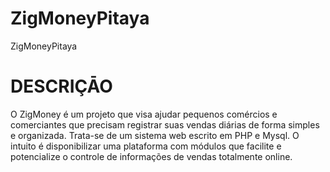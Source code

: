 # ZigMoneyPitaya
ZigMoneyPitaya

# DESCRIÇĀO

<p>
O ZigMoney é um projeto que visa ajudar pequenos comércios e comerciantes que precisam registrar suas vendas diárias de forma simples e organizada. Trata-se de um sistema web escrito em PHP e Mysql. O intuito é disponibilizar uma plataforma com módulos que facilite e potencialize o controle de informações de vendas totalmente online.
</p>
